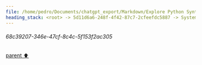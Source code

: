 ```yaml
---
file: /home/pedro/Documents/chatgpt_export/Markdown/Explore Python Syntax Graphviz.md
heading_stack: <root> -> 5d11d6a6-248f-4f42-87c7-2cfeefdc5887 -> System -> 68c39207-346e-47cf-8c4c-5f153f2ac305
---
```

###### 68c39207-346e-47cf-8c4c-5f153f2ac305
[parent ⬆️](#5d11d6a6-248f-4f42-87c7-2cfeefdc5887)
